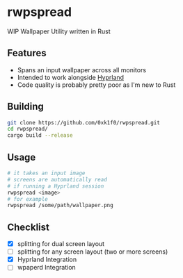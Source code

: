 # rwpspread

WIP Wallpaper Utility written in Rust

## Features

- Spans an input wallpaper across all monitors
- Intended to work alongside [Hyprland](https://hyprland.org/)
- Code quality is probably pretty poor as I'm new to Rust

## Building

```bash
git clone https://github.com/0xk1f0/rwpspread.git
cd rwpspread/
cargo build --release
```

## Usage

```bash
# it takes an input image
# screens are automatically read
# if running a Hyprland session
rwpspread <image>
# for example
rwpspread /some/path/wallpaper.png
```

## Checklist

- [x] splitting for dual screen layout
- [ ] splitting for any screen layout (two or more screens)
- [x] Hyprland Integration
- [ ] wpaperd Integration
